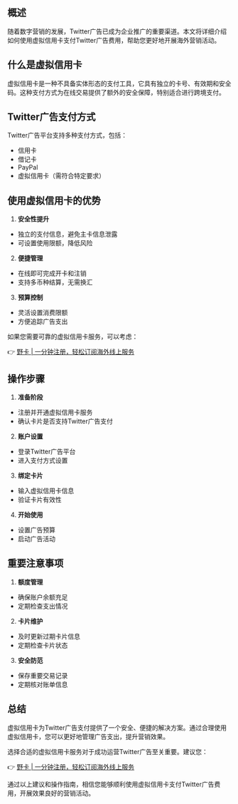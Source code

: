 ## 概述
随着数字营销的发展，Twitter广告已成为企业推广的重要渠道。本文将详细介绍如何使用虚拟信用卡支付Twitter广告费用，帮助您更好地开展海外营销活动。

## 什么是虚拟信用卡
虚拟信用卡是一种不具备实体形态的支付工具，它具有独立的卡号、有效期和安全码。这种支付方式为在线交易提供了额外的安全保障，特别适合进行跨境支付。

## Twitter广告支付方式
Twitter广告平台支持多种支付方式，包括：
- 信用卡
- 借记卡
- PayPal
- 虚拟信用卡（需符合特定要求）

## 使用虚拟信用卡的优势

1. **安全性提升**
- 独立的支付信息，避免主卡信息泄露
- 可设置使用限额，降低风险

2. **便捷管理**
- 在线即可完成开卡和注销
- 支持多币种结算，无需换汇

3. **预算控制**
- 灵活设置消费限额
- 方便追踪广告支出

如果您需要可靠的虚拟信用卡服务，可以考虑：

👉 [野卡 | 一分钟注册，轻松订阅海外线上服务](https://bit.ly/bewildcard)

## 操作步骤

1. **准备阶段**
- 注册并开通虚拟信用卡服务
- 确认卡片是否支持Twitter广告支付

2. **账户设置**
- 登录Twitter广告平台
- 进入支付方式设置

3. **绑定卡片**
- 输入虚拟信用卡信息
- 验证卡片有效性

4. **开始使用**
- 设置广告预算
- 启动广告活动

## 重要注意事项

1. **额度管理**
- 确保账户余额充足
- 定期检查支出情况

2. **卡片维护**
- 及时更新过期卡片信息
- 定期检查卡片状态

3. **安全防范**
- 保存重要交易记录
- 定期核对账单信息

## 总结
虚拟信用卡为Twitter广告支付提供了一个安全、便捷的解决方案。通过合理使用虚拟信用卡，您可以更好地管理广告支出，提升营销效果。

选择合适的虚拟信用卡服务对于成功运营Twitter广告至关重要。建议您：

👉 [野卡 | 一分钟注册，轻松订阅海外线上服务](https://bit.ly/bewildcard)

通过以上建议和操作指南，相信您能够顺利使用虚拟信用卡支付Twitter广告费用，开展效果良好的营销活动。